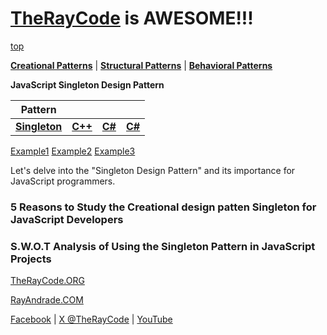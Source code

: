 # [TheRayCode](../../../README.md) is AWESOME!!!

[top](../README.md)

**[Creational Patterns](../README.md)** | **[Structural Patterns](../../Structural/README.md)** | **[Behavioral Patterns](../../Behavioral/README.md)**

**JavaScript Singleton Design Pattern**

|Pattern|   |   |   |
|---|---|---|---|
|  [**Singleton**](README.md) | [**C++**](../../../CPP/Creational/Singleton/README.md) | [**C#**](../../../Csharp/Creational/Singleton/README.md) | [**C#**](../../../Java/Creational/Singleton/README.md) | [**PHP**](../../../PHP/Creational/Singleton/README.md) |

[Example1](Example1/README.md)  [Example2](Example2/README.md) [Example3](Example/README.md) 


Let's delve into the "Singleton Design Pattern" and its importance for JavaScript programmers.

### **5 Reasons to Study the Creational design patten Singleton for JavaScript Developers**

### **S.W.O.T Analysis of Using the Singleton Pattern in JavaScript Projects**  

[TheRayCode.ORG](https://www.TheRayCode.org)  

[RayAndrade.COM](https://www.RayAndrade.com)

[Facebook](https://www.facebook.com@TheRayCode/) | [X @TheRayCode](https://www.x.com@TheRayCode/) | [YouTube](https://www.youtube.com@TheRayCode/)


